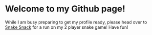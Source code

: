 # Welcome to my Github page!

While I am busy preparing to get my profile ready, please head over to <a href="http://christopherlye.github.io/project1" target="_blank">Snake Snack</a> for a run on my 2 player snake game! Have fun!
